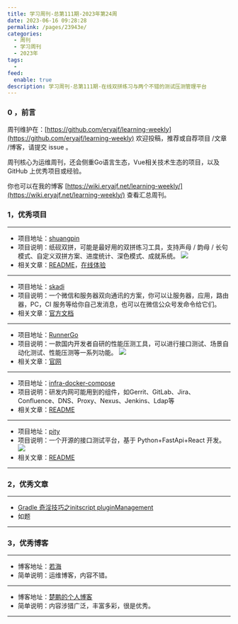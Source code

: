 ```yaml
---
title: 学习周刊-总第111期-2023年第24周
date: 2023-06-16 09:28:28
permalink: /pages/23943e/
categories:
  - 周刊
  - 学习周刊
  - 2023年
tags:
  -
feed:
  enable: true
description: 学习周刊-总第111期-在线双拼练习与两个不错的测试压测管理平台
---
```



### 0 ，前言

周刊维护在：[https://github.com/eryajf/learning-weekly](https://github.com/eryajf/learning-weekly)  欢迎投稿，推荐或自荐项目 /文章 /博客，请提交 issue 。

周刊核心为运维周刊，还会侧重Go语言生态，Vue相关技术生态的项目，以及 GitHub 上优秀项目或经验。

你也可以在我的博客 [https://wiki.eryajf.net/learning-weekly/](https://wiki.eryajf.net/learning-weekly/) 查看汇总周刊。


### 1，优秀项目

---
- 项目地址：[shuangpin](https://github.com/Yidadaa/shuangpin)
- 项目说明：纸砚双拼，可能是最好用的双拼练习工具，支持声母 / 韵母 / 长句模式、自定义双拼方案、进度统计、深色模式、成就系统。
  ![](http://t.eryajf.net/imgs/2023/05/9fbd0d3d20689b58.png)
- 相关文章：[README](https://github.com/Yidadaa/shuangpin#readme)，[在线体验](https://blog.simplenaive.cn/shuangpin)
---
- 项目地址：[skadi](https://github.com/hack-fan/skadi/)
- 项目说明：一个微信和服务器双向通讯的方案，你可以让服务器，应用，路由器，PC，CI 服务等给你自己发消息，也可以在微信公众号发命令给它们。
- 相关文章：[官方文档](https://letserver.run/)
---
- 项目地址：[RunnerGo](https://github.com/Runner-Go-Team/runnerGo)
- 项目说明：一款国内开发者自研的性能压测工具，可以进行接口测试、场景自动化测试、性能压测等一系列功能。
![](http://t.eryajf.net/imgs/2023/05/b6f8cd4fad5f2061.jpg)
- 相关文章：[官网](https://www.runnergo.com/)
---
- 项目地址：[infra-docker-compose](https://github.com/get-set/infra-docker-compose)
- 项目说明：研发内网可能用到的组件，如Gerrit、GitLab、Jira、Confluence、DNS、Proxy、Nexus、Jenkins、Ldap等
- 相关文章：[README](https://github.com/get-set/infra-docker-compose#readme)
---
- 项目地址：[pity](https://github.com/wuranxu/pity)
- 项目说明：一个开源的接口测试平台，基于 Python+FastApi+React 开发。
  ![](http://t.eryajf.net/imgs/2023/05/69eadd1cb293efdd.png)
- 相关文章：[README](https://github.com/wuranxu/pity#readme)
---

### 2，优秀文章

---
- [Gradle 奇淫技巧之initscript pluginManagement](https://juejin.cn/post/7075671230468063239)
- 如题
---

### 3，优秀博客

---
- 博客地址：[若海](https://www.rehiy.com/)
- 简单说明：运维博客，内容不错。
---
- 博客地址：[楚鹏的个人博客](https://chupeng130.gitee.io/)
- 简单说明：内容涉猎广泛，丰富多彩，很是优秀。
---
